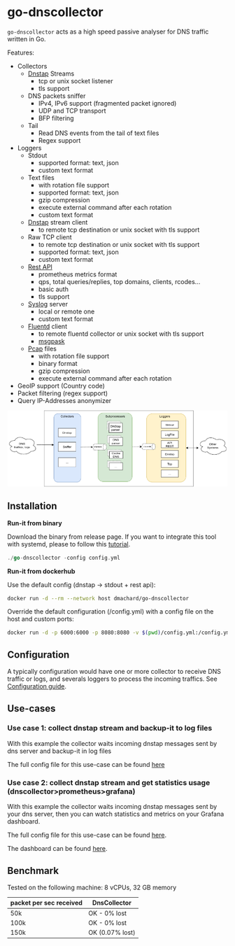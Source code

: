# go-dnscollector

`go-dnscollector` acts as a high speed passive analyser for DNS traffic written in Go.

Features:
- Collectors 
    - [Dnstap](https://dnstap.info/) Streams
        * tcp or unix socket listener
        * tls support
    - DNS packets sniffer
        * IPv4, IPv6 support (fragmented packet ignored)
        * UDP and TCP transport
        * BFP filtering
    - Tail 
        * Read DNS events from the tail of text files
        * Regex support
- Loggers
    - Stdout
        * supported format: text, json
        * custom text format
    - Text files
        * with rotation file support
        * supported format: text, json
        * gzip compression
        * execute external command after each rotation
        * custom text format
    - [Dnstap](https://dnstap.info/) stream client
        * to remote tcp destination or unix socket with tls support
    - Raw TCP client
        * to remote tcp destination or unix socket with tls support
        * supported format: text, json
        * custom text format
    - [Rest API](https://generator.swagger.io/?url=https://raw.githubusercontent.com/dmachard/go-dnscollector/main/doc/swagger.yml) 
        * prometheus metrics format
        * qps, total queries/replies, top domains, clients, rcodes...
        * basic auth
        * tls support
    - [Syslog](https://en.wikipedia.org/wiki/Syslog) server
        * local or remote one
        * custom text format
    - [Fluentd](https://www.fluentd.org/) client
        * to remote fluentd collector or unix socket with tls support
        * [msgpask](https://msgpack.org/)
    - [Pcap](https://en.wikipedia.org/wiki/Pcap) files
        * with rotation file support
        * binary format
        * gzip compression
        * execute external command after each rotation
- GeoIP support (Country code)
- Packet filtering (regex support)
- Query IP-Addresses anonymizer

![overview](doc/overview.png)

## Installation

**Run-it from binary**

Download the binary from release page.
If you want to integrate this tool with systemd, please to follow this [tutorial](https://gist.github.com/dmachard/413ee77099046c2b1779737909e1b017).

```go
./go-dnscollector -config config.yml
```

**Run-it from dockerhub**

Use the default config (dnstap -> stdout + rest api):

```bash
docker run -d --rm --network host dmachard/go-dnscollector
```

Override the default configuration (/config.yml) with a config file on the host and custom ports:

```bash
docker run -d -p 6000:6000 -p 8080:8080 -v $(pwd)/config.yml:/config.yml dmachard/go-dnscollector
```

## Configuration

A typically configuration would have one or more collector to receive DNS traffic or logs, and severals loggers to process the 
incoming traffics. See [Configuration guide](doc/configuration.md).

## Use-cases

### Use case 1: collect dnstap stream and backup-it to log files

With this example the collector waits incoming dnstap messages sent by dns server and backup-it in log files

The full config file for this use-case can be found [here](example-config/use-case-1.yml)

### Use case 2: collect dnstap stream and get statistics usage (dnscollector>prometheus>grafana)

With this example the collector waits incoming dnstap messages sent by your dns server, then you 
can watch statistics and metrics on your Grafana dashboard.

The full config file for this use-case can be found [here](example-config/use-case-2.yml).

The dashboard can be found [here](example-config/grafana-dashboard.json).

## Benchmark

Tested on the following machine: 8 vCPUs, 32 GB memory

| packet per sec received| DnsCollector |
| ---- | ---- | 
| 50k   | OK - 0% lost| 
| 100k   | OK - 0% lost| 
| 150k   | OK (0.07% lost)|